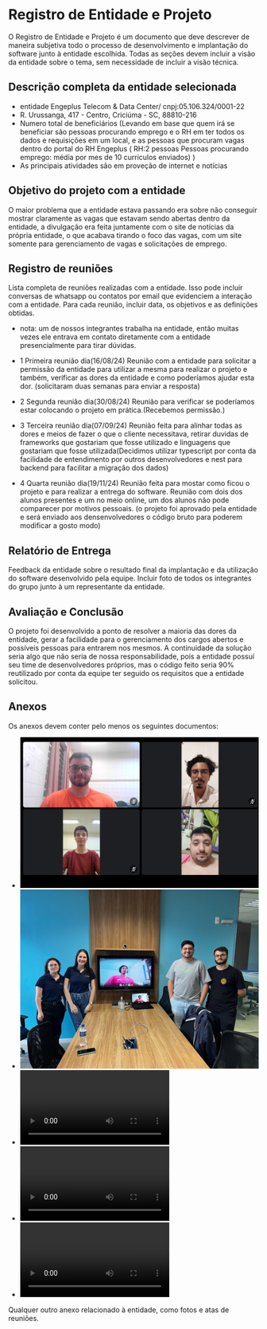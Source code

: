 # Registro de Entidade e Projeto

O Registro de Entidade e Projeto é um documento que deve descrever de maneira subjetiva todo o processo de desenvolvimento e implantação do software junto à entidade escolhida. Todas as seções devem incluir a visão da entidade sobre o tema, sem necessidade de incluir a visão técnica.

## Descrição completa da entidade selecionada

- entidade Engeplus Telecom & Data Center/ cnpj:05.106.324/0001-22
- R. Urussanga, 417 - Centro, Criciúma - SC, 88810-216
- Numero total de beneficiários (Levando em base que quem irá se beneficiar são pessoas procurando emprego e o RH em ter todos os dados e requisições em um local, e as pessoas que procuram vagas dentro do portal do RH Engeplus ( RH:2 pessoas Pessoas procurando emprego: média por mes de 10 currículos enviados) ) 
- As principais atividades são em proveção de internet e notícias 

## Objetivo do projeto com a entidade

O maior problema que a entidade estava passando era sobre não conseguir mostrar claramente as vagas que estavam sendo abertas dentro da entidade, a divulgação era feita juntamente com o site de notícias da própria entidade, o que acabava tirando o foco das vagas, com um site somente para gerenciamento de vagas e solicitações de emprego. 

## Registro de reuniões
Lista completa de reuniões realizadas com a entidade. Isso pode incluir conversas de whatsapp ou contatos por email que evidenciem a interação com a entidade. Para cada reunião, incluir data, os objetivos e as definições obtidas.

- nota: um de nossos integrantes trabalha na entidade, então muitas vezes ele entrava em contato diretamente com a entidade presencialmente para tirar dúvidas.

- 1 Primeira reunião dia(16/08/24)
Reunião com a entidade para solicitar a permissão da entidade para utilizar a mesma para realizar o projeto e também, verificar as dores da entidade e como 
poderíamos ajudar esta dor. (solicitaram duas semanas para enviar a resposta)

- 2 Segunda reunião dia(30/08/24)
Reunião para verificar se poderíamos estar colocando o projeto em prática.(Recebemos permissão.)

- 3 Terceira reunião dia(07/09/24)
Reunião feita para alinhar todas as dores e meios de fazer o que o cliente necessitava, retirar duvidas de frameworks que gostariam que fosse utilizado e linguagens que gostariam que fosse utilizada(Decidimos utilizar typescript por conta da facilidade de entendimento por outros desenvolvedores e nest para backend para facilitar a migração dos dados)

- 4 Quarta reunião dia(19/11/24)
Reunião feita para mostar como ficou o projeto e para realizar a entrega do software. Reunião com dois dos alunos presentes e um no meio online, um dos alunos não pode comparecer por motivos pessoais. (o projeto foi aprovado pela entidade e será enviado aos densenvolvedores o código bruto para poderem modificar a gosto modo)

## Relatório de Entrega

Feedback da entidade sobre o resultado final da implantação e da utilização do software desenvolvido pela equipe. Incluir foto de todos os integrantes do grupo junto à um representante da entidade.

## Avaliação e Conclusão

O projeto foi desenvolvido a ponto de resolver a maioria das dores da entidade, gerar a facilidade para o gerenciamento dos cargos abertos e possíveis pessoas para entrarem nos mesmos. A continuidade da solução seria algo que não seria de nossa responsabilidade, pois a entidade possuí seu time de desenvolvedores próprios, mas o código feito seria 90% reutilizado por conta da equipe ter seguido os requisitos que a entidade solicitou.

## Anexos

Os anexos devem conter pelo menos os seguintes documentos:
* ![Foto somente da equipe](assets/fotosomentedaequipe.png)
* ![Foto da equipe com a empresa](assets/fotoequipe.jpg)
* ![Video da empresa](assets/breverelato.mp4)
* ![Screen Record pt1](assets/screenrecordpt1.mp4)
* ![Screen Record pt2](assets/screenrecordpt2.mp4)

Qualquer outro anexo relacionado à entidade, como fotos e atas de reuniões.